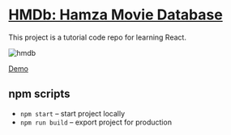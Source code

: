 # [HMDb: Hamza Movie Database](https://hmdb-react.vercel.app)

This project is a tutorial code repo for learning React.

![hmdb](https://raw.githubusercontent.com/hamzaak/hmdb/main/docs/ss.png)

[Demo](https://hmdb-react.vercel.app/)

## npm scripts

- `npm start` – start project locally
- `npm run build` – export project for production

